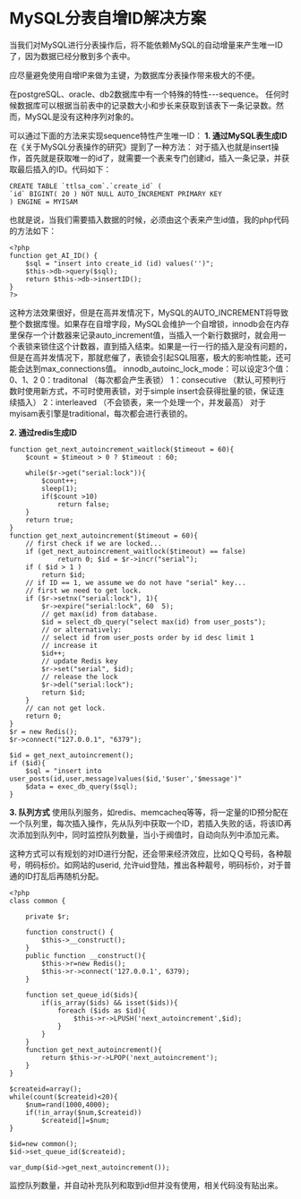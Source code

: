 # MySQL分表自增ID解决方案



当我们对MySQL进行分表操作后，将不能依赖MySQL的自动增量来产生唯一ID了，因为数据已经分散到多个表中。

应尽量避免使用自增IP来做为主键，为数据库分表操作带来极大的不便。

在postgreSQL、oracle、db2数据库中有一个特殊的特性---sequence。 任何时候数据库可以根据当前表中的记录数大小和步长来获取到该表下一条记录数。然而，MySQL是没有这种序列对象的。

可以通过下面的方法来实现sequence特性产生唯一ID：
**1. 通过MySQL表生成ID**
在《关于MySQL分表操作的研究》提到了一种方法：
对于插入也就是insert操作，首先就是获取唯一的id了，就需要一个表来专门创建id，插入一条记录，并获取最后插入的ID。代码如下：

```
CREATE TABLE `ttlsa_com`.`create_id` ( 
`id` BIGINT( 20 ) NOT NULL AUTO_INCREMENT PRIMARY KEY
) ENGINE = MYISAM
```



也就是说，当我们需要插入数据的时候，必须由这个表来产生id值，我的php代码的方法如下：

```
<?php 
function get_AI_ID() {  
	$sql = "insert into create_id (id) values('')";  
	$this->db->query($sql); 
	return $this->db->insertID(); 
}
?>
```



这种方法效果很好，但是在高并发情况下，MySQL的AUTO_INCREMENT将导致整个数据库慢。如果存在自增字段，MySQL会维护一个自增锁，innodb会在内存里保存一个计数器来记录auto_increment值，当插入一个新行数据时，就会用一个表锁来锁住这个计数器，直到插入结束。如果是一行一行的插入是没有问题的，但是在高并发情况下，那就悲催了，表锁会引起SQL阻塞，极大的影响性能，还可能会达到max_connections值。
innodb_autoinc_lock_mode：可以设定3个值：0、1、2
0：traditonal （每次都会产生表锁）
1：consecutive （默认,可预判行数时使用新方式，不可时使用表锁，对于simple insert会获得批量的锁，保证连续插入）
2：interleaved （不会锁表，来一个处理一个，并发最高）
对于myisam表引擎是traditional，每次都会进行表锁的。

**2. 通过redis生成ID**

```
function get_next_autoincrement_waitlock($timeout = 60){
	$count = $timeout > 0 ? $timeout : 60; 

	while($r->get("serial:lock")){	
		$count++;	
		sleep(1);	
		if($count >10)
			return false;
	} 
	return true;
} 
function get_next_autoincrement($timeout = 60){	
	// first check if we are locked...	
	if (get_next_autoincrement_waitlock($timeout) == false)		
			return 0; $id = $r->incr("serial"); 
	if ( $id > 1 )	
		return $id; 
	// if ID == 1, we assume we do not have "serial" key... 
	// first we need to get lock.
	if ($r->setnx("serial:lock"), 1){	
		$r->expire("serial:lock", 60  5); 	
		// get max(id) from database.	
		$id = select_db_query("select max(id) from user_posts");	
		// or alternatively:	
		// select id from user_posts order by id desc limit 1 	
		// increase it	
		$id++; 
		// update Redis key	
		$r->set("serial", $id); 
		// release the lock	
		$r->del("serial:lock"); 
		return $id;	
	} 
	// can not get lock.
	return 0;
}
$r = new Redis();
$r->connect("127.0.0.1", "6379"); 

$id = get_next_autoincrement();
if ($id){  
	$sql = "insert into user_posts(id,user,message)values($id,'$user','$message')"  
	$data = exec_db_query($sql);
}
```



**3. 队列方式**
使用队列服务，如redis、memcacheq等等，将一定量的ID预分配在一个队列里，每次插入操作，先从队列中获取一个ID，若插入失败的话，将该ID再次添加到队列中，同时监控队列数量，当小于阀值时，自动向队列中添加元素。

这种方式可以有规划的对ID进行分配，还会带来经济效应，比如ＱＱ号码，各种靓号，明码标价。如网站的userid, 允许uid登陆，推出各种靓号，明码标价，对于普通的ID打乱后再随机分配。

```
<?php 
class common { 

	private $r; 
	
	function construct() { 
		$this->__construct();  
	}  
	public function __construct(){  	
		$this->r=new Redis();
		$this->r->connect('127.0.0.1', 6379); 
	}  

	function set_queue_id($ids){  
		if(is_array($ids) && isset($ids)){  
			foreach ($ids as $id){  		
				$this->r->LPUSH('next_autoincrement',$id);  	
			} 
		} 
	}  
	function get_next_autoincrement(){  
		return $this->r->LPOP('next_autoincrement'); 
	}
}

$createid=array();
while(count($createid)<20){  
	$num=rand(1000,4000); 
	if(!in_array($num,$createid))  
		$createid[]=$num;
} 

$id=new common();
$id->set_queue_id($createid);

var_dump($id->get_next_autoincrement());
```

监控队列数量，并自动补充队列和取到id但并没有使用，相关代码没有贴出来。